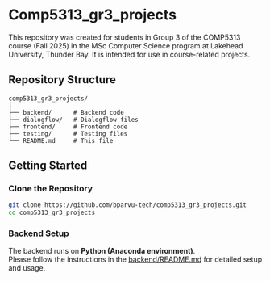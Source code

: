 # Comp5313_gr3_projects

This repository was created for students in Group 3 of the COMP5313 course (Fall 2025) in the MSc Computer Science program at Lakehead University, Thunder Bay. It is intended for use in course-related projects.

## Repository Structure

```plaintext
comp5313_gr3_projects/
│
├── backend/      # Backend code
├── dialogflow/   # Dialogflow files
├── frontend/     # Frontend code
├── testing/      # Testing files
└── README.md     # This file
```

## Getting Started

### Clone the Repository

```bash
git clone https://github.com/bparvu-tech/comp5313_gr3_projects.git
cd comp5313_gr3_projects
```

### Backend Setup

The backend runs on **Python (Anaconda environment)**.  
Please follow the instructions in the [backend/README.md](backend/README.md) for detailed setup and usage.
